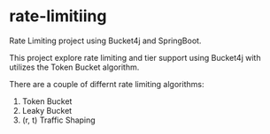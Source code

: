 # rate-limitiing
Rate Limiting project using Bucket4j and SpringBoot.

This project explore rate limiting and tier support using Bucket4j with utilizes the Token Bucket algorithm. 

There are a couple of differnt rate limiting algorithms: 
1.  Token Bucket
2.  Leaky Bucket
3.  (r, t) Traffic Shaping



